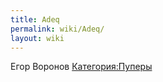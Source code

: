```yaml
---
title: Adeq
permalink: wiki/Adeq/
layout: wiki
---
```


Егор Воронов [Категория:Пуперы](Категория:Пуперы "wikilink")
